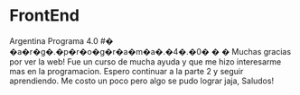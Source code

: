 # FrontEnd
Argentina Programa 4.0
#� �a�r�g�.�p�r�o�g�r�a�m�a�.�4�.�0�
�
�
Muchas gracias por ver la web! Fue un curso de mucha ayuda y que me hizo interesarme mas en la programacion. Espero continuar a la parte 2 y seguir aprendiendo. Me costo un poco pero algo se pudo lograr jaja, Saludos!
